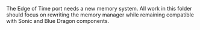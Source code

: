 The Edge of Time port needs a new memory system. All work in this folder should focus on rewriting the memory manager while remaining compatible with Sonic and Blue Dragon components.
